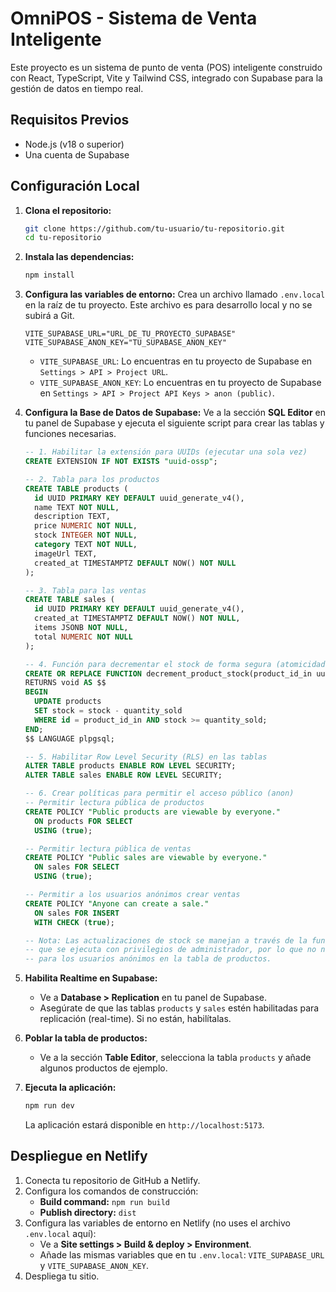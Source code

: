 # OmniPOS - Sistema de Venta Inteligente

Este proyecto es un sistema de punto de venta (POS) inteligente construido con React, TypeScript, Vite y Tailwind CSS, integrado con Supabase para la gestión de datos en tiempo real.

## Requisitos Previos

- Node.js (v18 o superior)
- Una cuenta de Supabase

## Configuración Local

1.  **Clona el repositorio:**
    ```bash
    git clone https://github.com/tu-usuario/tu-repositorio.git
    cd tu-repositorio
    ```

2.  **Instala las dependencias:**
    ```bash
    npm install
    ```

3.  **Configura las variables de entorno:**
    Crea un archivo llamado `.env.local` en la raíz de tu proyecto. Este archivo es para desarrollo local y no se subirá a Git.

    ```
    VITE_SUPABASE_URL="URL_DE_TU_PROYECTO_SUPABASE"
    VITE_SUPABASE_ANON_KEY="TU_SUPABASE_ANON_KEY"
    ```
    - `VITE_SUPABASE_URL`: Lo encuentras en tu proyecto de Supabase en `Settings > API > Project URL`.
    - `VITE_SUPABASE_ANON_KEY`: Lo encuentras en tu proyecto de Supabase en `Settings > API > Project API Keys > anon (public)`.

4.  **Configura la Base de Datos de Supabase:**
    Ve a la sección **SQL Editor** en tu panel de Supabase y ejecuta el siguiente script para crear las tablas y funciones necesarias.

    ```sql
    -- 1. Habilitar la extensión para UUIDs (ejecutar una sola vez)
    CREATE EXTENSION IF NOT EXISTS "uuid-ossp";

    -- 2. Tabla para los productos
    CREATE TABLE products (
      id UUID PRIMARY KEY DEFAULT uuid_generate_v4(),
      name TEXT NOT NULL,
      description TEXT,
      price NUMERIC NOT NULL,
      stock INTEGER NOT NULL,
      category TEXT NOT NULL,
      imageUrl TEXT,
      created_at TIMESTAMPTZ DEFAULT NOW() NOT NULL
    );

    -- 3. Tabla para las ventas
    CREATE TABLE sales (
      id UUID PRIMARY KEY DEFAULT uuid_generate_v4(),
      created_at TIMESTAMPTZ DEFAULT NOW() NOT NULL,
      items JSONB NOT NULL,
      total NUMERIC NOT NULL
    );

    -- 4. Función para decrementar el stock de forma segura (atomicidad)
    CREATE OR REPLACE FUNCTION decrement_product_stock(product_id_in uuid, quantity_sold int)
    RETURNS void AS $$
    BEGIN
      UPDATE products
      SET stock = stock - quantity_sold
      WHERE id = product_id_in AND stock >= quantity_sold;
    END;
    $$ LANGUAGE plpgsql;

    -- 5. Habilitar Row Level Security (RLS) en las tablas
    ALTER TABLE products ENABLE ROW LEVEL SECURITY;
    ALTER TABLE sales ENABLE ROW LEVEL SECURITY;

    -- 6. Crear políticas para permitir el acceso público (anon)
    -- Permitir lectura pública de productos
    CREATE POLICY "Public products are viewable by everyone."
      ON products FOR SELECT
      USING (true);

    -- Permitir lectura pública de ventas
    CREATE POLICY "Public sales are viewable by everyone."
      ON sales FOR SELECT
      USING (true);

    -- Permitir a los usuarios anónimos crear ventas
    CREATE POLICY "Anyone can create a sale."
      ON sales FOR INSERT
      WITH CHECK (true);

    -- Nota: Las actualizaciones de stock se manejan a través de la función RPC segura ('decrement_product_stock'),
    -- que se ejecuta con privilegios de administrador, por lo que no necesitamos una política de UPDATE
    -- para los usuarios anónimos en la tabla de productos.
    ```
5. **Habilita Realtime en Supabase:**
    - Ve a **Database > Replication** en tu panel de Supabase.
    - Asegúrate de que las tablas `products` y `sales` estén habilitadas para replicación (real-time). Si no están, habilítalas.

6. **Poblar la tabla de productos:**
   - Ve a la sección **Table Editor**, selecciona la tabla `products` y añade algunos productos de ejemplo.

7.  **Ejecuta la aplicación:**
    ```bash
    npm run dev
    ```
    La aplicación estará disponible en `http://localhost:5173`.

## Despliegue en Netlify

1.  Conecta tu repositorio de GitHub a Netlify.
2.  Configura los comandos de construcción:
    -   **Build command:** `npm run build`
    -   **Publish directory:** `dist`
3.  Configura las variables de entorno en Netlify (no uses el archivo `.env.local` aquí):
    -   Ve a **Site settings > Build & deploy > Environment**.
    -   Añade las mismas variables que en tu `.env.local`: `VITE_SUPABASE_URL` y `VITE_SUPABASE_ANON_KEY`.
4.  Despliega tu sitio.